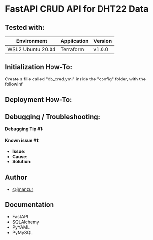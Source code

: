 # FastAPI CRUD API for DHT22 Data

## Tested with: 

| Environment | Application | Version  |
| ----------------- |-----------|---------|
| WSL2 Ubuntu 20.04 | Terraform | v1.0.0  |

## Initialization How-To:

Create a filie called "db_cred.yml" inside the "config" folder, with the followinf 

## Deployment How-To:

## Debugging / Troubleshooting:

#### **Debugging Tip #1**: 

#### **Known issue #1**: 
 - **Issue**: 
- **Cause**: 
- **Solution**: 

## Author

- [@jmanzur](https://github.com/JManzur)

## Documentation

- FastAPI
- SQLAlchemy
- PyYAML
- PyMySQL

